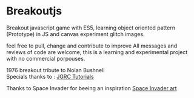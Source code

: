 # Breakoutjs
Breakout javascript game with ES5, learning object oriented pattern (Prototype) in JS and canvas experiment glitch images.

feel free to pull, change and contribute to improve
All messages and reviews of code are welcome, this is a learning and experimental project with no commercial porpouses.

1976 breakout tribute to Nolan Bushnell <br />
Specials thanks to : <a href="http://www.jlabstudio.com/webgl/2011/12/tutorial-canvas-2d-como-hacer-un-juego-en-javascript-1a-parte/"> JGRC Tutorials</a>


Thanks to Space Invader for beeing an inspiration <a href="http://www.space-invaders.com"> Space Invader art </a>
		
			
